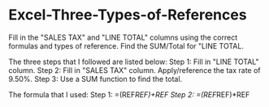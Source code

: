 # Excel-Three-Types-of-References
Fill in the "SALES TAX" and "LINE TOTAL" columns using the correct formulas and types of reference. 
Find the SUM/Total for "LINE TOTAL. 

The three steps that I followed are listed below: 
Step 1: Fill in "LINE TOTAL" column. 
Step 2: Fill in "SALES TAX" column. Apply/reference the tax rate of 9.50%.
Step 3: Use a SUM function to find the total. 

The formula that I used:
Step 1: =(REF*REF)+REF
Step 2: =(REF*REF)*REF


